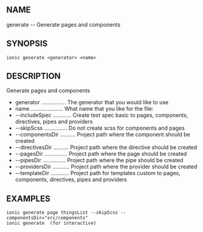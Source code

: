 
## NAME
generate -- Generate pages and components
  
## SYNOPSIS
    ionic generate <generator> <name>
  
## DESCRIPTION
Generate pages and components

* generator ................ The generator that you would like to use
* name ..................... What name that you like for the file:
* --includeSpec ............ Create test spec basic to pages, components, directives, pipes and providers
* --skipScss ............... Do not create scss for components and pages
* --componentsDir .......... Project path where the component should be created
* --directivesDir .......... Project path where the directive should be created
* --pagesDir ............... Project path where the page should be created
* --pipesDir ............... Project path where the pipe should be created
* --providersDir ........... Project path where the provider should be created
* --templateDir ............ Project path for templates custom to pages, components, directives, pipes and providers

## EXAMPLES
    ionic generate page thingsList --skipScss --componentsDir="src/components" 
    ionic generate  (for interactive) 
